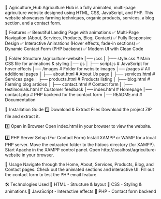 🌿 Agriculture_Hub
Agriculture Hub is a fully animated, multi-page agriculture website designed using HTML, CSS, JavaScript, and PHP. This website showcases farming techniques, organic products, services, a blog section, and a contact form.

📌 Features
✅ Beautiful Landing Page with animations
✅ Multi-Page Navigation (About, Services, Products, Blog, Contact)
✅ Fully Responsive Design
✅ Interactive Animations (Hover effects, fade-in sections)
✅ Dynamic Contact Form (PHP backend)
✅ Modern UI with Clean Code

📂 Folder Structure
/agriculture-website
│── /css
│   ├── style.css            # Main CSS file for animations & styling
│── /js
│   ├── script.js            # JavaScript for hover effects
│── /images                  # Folder for website images
│── /pages                   # All additional pages
│   ├── about.html           # About Us page
│   ├── services.html        # Services page
│   ├── products.html        # Products listing
│   ├── blog.html            # Farming blog articles
│   ├── contact.html         # Contact form
│   ├── testimonials.html    # Customer feedback
│── index.html               # Homepage
│── contact.php              # PHP backend for the contact form
│── README.md                # Documentation

📜 Installation Guide
1️⃣ Download & Extract Files
Download the project ZIP file and extract it.

2️⃣ Open in Browser
Open index.html in your browser to view the website.

3️⃣ PHP Server Setup (For Contact Form)
Install XAMPP or WAMP for a local PHP server.
Move the extracted folder to the htdocs directory (for XAMPP).
Start Apache in the XAMPP control panel.
Open http://localhost/agriculture-website in your browser.

🚀 Usage
Navigate through the Home, About, Services, Products, Blog, and Contact pages.
Check out the animated sections and interactive UI.
Fill out the contact form to test the PHP email feature.

🛠️ Technologies Used
🔹 HTML - Structure & layout
🔹 CSS - Styling & animations
🔹 JavaScript - Interactive effects
🔹 PHP - Contact form backend
